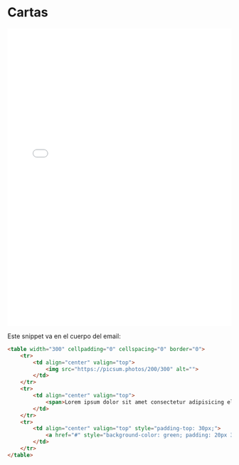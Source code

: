 # Cartas

<iframe height="669" style="width: 100%;" scrolling="no" title="Cartas" src="//codepen.io/IgnacioRodrigues/embed/ymKyGE/?height=669&theme-id=0&default-tab=result" frameborder="no" allowtransparency="true" allowfullscreen="true">
  See the Pen <a href='https://codepen.io/IgnacioRodrigues/pen/ymKyGE/'>Cartas</a> by Ignacio Rodrigues
  (<a href='https://codepen.io/IgnacioRodrigues'>@IgnacioRodrigues</a>) on <a href='https://codepen.io'>CodePen</a>.
</iframe>

Este snippet va en el cuerpo del email:

```html
<table width="300" cellpadding="0" cellspacing="0" border="0">
	<tr>
		<td align="center" valign="top">
			<img src="https://picsum.photos/200/300" alt="">
		</td>
	</tr>
	<tr>
		<td align="center" valign="top">
			<span>Lorem ipsum dolor sit amet consectetur adipisicing elit. Rem aut dolorum totam assumenda ea, exercitationem, veniam explicabo itaque quidem eveniet cupiditate, neque accusamus enim quibusdam magnam similique ratione incidunt tempore.</span>
		</td>
	</tr>
	<tr>
		<td align="center" valign="top" style="padding-top: 30px;">
			<a href="#" style="background-color: green; padding: 20px 30px; color: white; ">lorem</a>
		</td>
	</tr>
</table>
```
